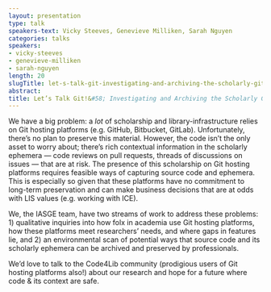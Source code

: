 ```yaml
---
layout: presentation
type: talk
speakers-text: Vicky Steeves, Genevieve Milliken, Sarah Nguyen
categories: talks
speakers:
- vicky-steeves
- genevieve-milliken
- sarah-nguyen
length: 20
slugTitle: let-s-talk-git-investigating-and-archiving-the-scholarly-git-experience
abstract:
title: Let’s Talk Git!&#58; Investigating and Archiving the Scholarly Git Experience
---
```

We have a big problem: a *lot* of scholarship and library-infrastructure relies on Git hosting platforms (e.g. GitHub, Bitbucket, GitLab). Unfortunately, there’s no plan to preserve this material. However, the code isn’t the only asset to worry about; there’s rich contextual information in the scholarly ephemera — code reviews on pull requests, threads of discussions on issues — that are at risk. The presence of this scholarship on Git hosting platforms requires feasible ways of capturing source code and ephemera. This is especially so given that these platforms have no commitment to long-term preservation and can make business decisions that are at odds with LIS values (e.g. working with ICE).
 
We, the IASGE team, have two streams of work to address these problems: 1) qualitative inquiries into how folx in academia use Git hosting platforms, how these platforms meet researchers’ needs, and where gaps in features lie, and 2) an environmental scan of potential ways that source code and its scholarly ephemera can be archived and preserved by professionals.

We’d love to talk to the Code4Lib community (prodigious users of Git hosting platforms also!) about our research and hope for a future where code & its context are safe.